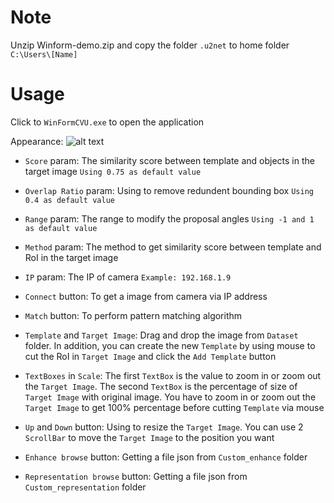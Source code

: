 # Note

Unzip Winform-demo.zip and copy the folder `.u2net` to home folder `C:\Users\[Name]`

# Usage

Click to `WinFormCVU.exe` to open the application

Appearance:
![alt text](https://cdn.discordapp.com/attachments/1081256318846894242/1099674576788656181/image.png)

* `Score` param: The similarity score between template and objects in the target image `Using 0.75 as default value`

* `Overlap Ratio` param: Using to remove redundent bounding box `Using 0.4 as default value`

* `Range` param: The range to modify the proposal angles `Using -1 and 1 as default value`

* `Method` param: The method to get similarity score between template and RoI in the target image

* `IP` param: The IP of camera `Example: 192.168.1.9`

* `Connect` button: To get a image from camera via IP address

* `Match` button: To perform pattern matching algorithm

* `Template` and `Target Image`: Drag and drop the image from `Dataset` folder. In addition, you can create the new `Template` by using mouse to cut the RoI in `Target Image` and click the `Add Template` button

* `TextBoxes` in `Scale`: The first `TextBox` is the value to zoom in or zoom out the `Target Image`. The second `TextBox` is the percentage of size of `Target Image` with original image. You have to zoom in or zoom out the `Target Image` to get 100% percentage before cutting `Template` via mouse

* `Up` and `Down` button: Using to resize the `Target Image`. You can use 2 `ScrollBar` to move the `Target Image` to the position you want

* `Enhance browse` button: Getting a file json from `Custom_enhance` folder

* `Representation browse` button: Getting a file json from `Custom_representation` folder
